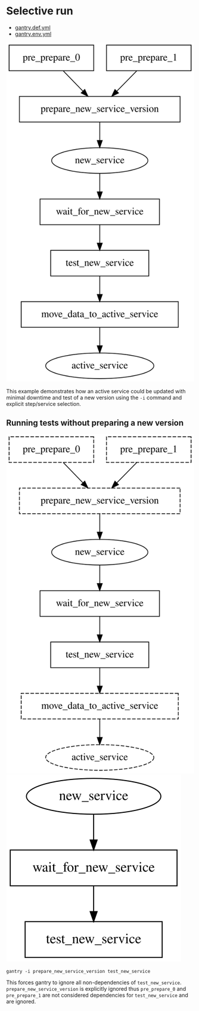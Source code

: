 # Selective run

* [gantry.def.yml](./gantry.def.yml)
* [gantry.env.yml](./gantry.env.yml)

![pipeline.svg](./pipeline.svg)

This example demonstrates how an active service could be updated with minimal
downtime and test of a new version using the `-i` command and explicit
step/service selection.

## Running tests without preparing a new version

![test_new_service.svg](./test_new_service.svg)
![test_new_service_pruned.svg](./test_new_service_pruned.svg) 

```
gantry -i prepare_new_service_version test_new_service
```

This forces gantry to ignore all non-dependencies of
`test_new_service`. `prepare_new_service_version` is explicitly ignored thus
`pre_prepare_0` and `pre_prepare_1` are not considered dependencies for
`test_new_service` and are ignored.
